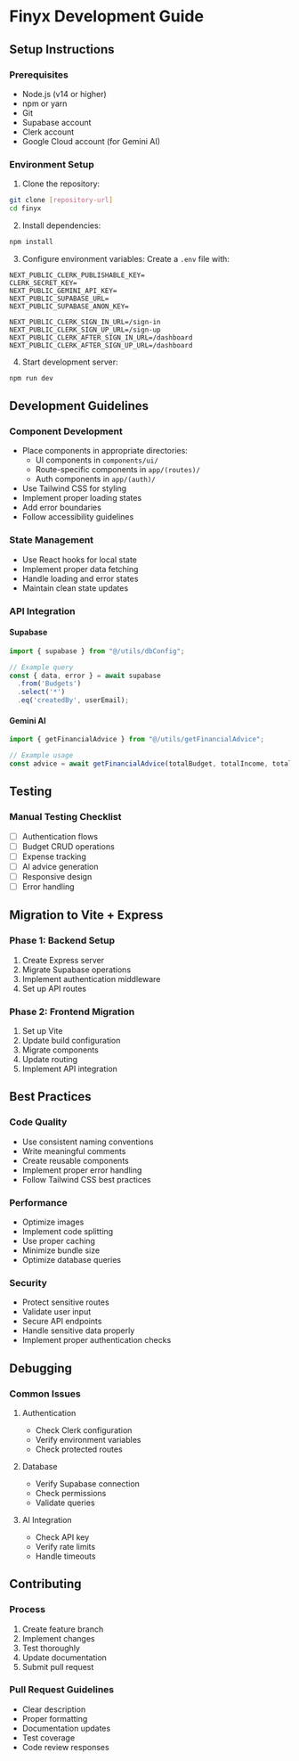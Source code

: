 # Finyx Development Guide

## Setup Instructions

### Prerequisites
- Node.js (v14 or higher)
- npm or yarn
- Git
- Supabase account
- Clerk account
- Google Cloud account (for Gemini AI)

### Environment Setup

1. Clone the repository:
```bash
git clone [repository-url]
cd finyx
```

2. Install dependencies:
```bash
npm install
```

3. Configure environment variables:
Create a `.env` file with:
```env
NEXT_PUBLIC_CLERK_PUBLISHABLE_KEY=
CLERK_SECRET_KEY=
NEXT_PUBLIC_GEMINI_API_KEY=
NEXT_PUBLIC_SUPABASE_URL=
NEXT_PUBLIC_SUPABASE_ANON_KEY=

NEXT_PUBLIC_CLERK_SIGN_IN_URL=/sign-in
NEXT_PUBLIC_CLERK_SIGN_UP_URL=/sign-up
NEXT_PUBLIC_CLERK_AFTER_SIGN_IN_URL=/dashboard
NEXT_PUBLIC_CLERK_AFTER_SIGN_UP_URL=/dashboard
```

4. Start development server:
```bash
npm run dev
```

## Development Guidelines

### Component Development
- Place components in appropriate directories:
  - UI components in `components/ui/`
  - Route-specific components in `app/(routes)/`
  - Auth components in `app/(auth)/`
- Use Tailwind CSS for styling
- Implement proper loading states
- Add error boundaries
- Follow accessibility guidelines

### State Management
- Use React hooks for local state
- Implement proper data fetching
- Handle loading and error states
- Maintain clean state updates

### API Integration

#### Supabase
```javascript
import { supabase } from "@/utils/dbConfig";

// Example query
const { data, error } = await supabase
  .from('Budgets')
  .select('*')
  .eq('createdBy', userEmail);
```

#### Gemini AI
```javascript
import { getFinancialAdvice } from "@/utils/getFinancialAdvice";

// Example usage
const advice = await getFinancialAdvice(totalBudget, totalIncome, totalSpend);
```

## Testing

### Manual Testing Checklist
- [ ] Authentication flows
- [ ] Budget CRUD operations
- [ ] Expense tracking
- [ ] AI advice generation
- [ ] Responsive design
- [ ] Error handling

## Migration to Vite + Express

### Phase 1: Backend Setup
1. Create Express server
2. Migrate Supabase operations
3. Implement authentication middleware
4. Set up API routes

### Phase 2: Frontend Migration
1. Set up Vite
2. Update build configuration
3. Migrate components
4. Update routing
5. Implement API integration

## Best Practices

### Code Quality
- Use consistent naming conventions
- Write meaningful comments
- Create reusable components
- Implement proper error handling
- Follow Tailwind CSS best practices

### Performance
- Optimize images
- Implement code splitting
- Use proper caching
- Minimize bundle size
- Optimize database queries

### Security
- Protect sensitive routes
- Validate user input
- Secure API endpoints
- Handle sensitive data properly
- Implement proper authentication checks

## Debugging

### Common Issues
1. Authentication
   - Check Clerk configuration
   - Verify environment variables
   - Check protected routes

2. Database
   - Verify Supabase connection
   - Check permissions
   - Validate queries

3. AI Integration
   - Check API key
   - Verify rate limits
   - Handle timeouts

## Contributing

### Process
1. Create feature branch
2. Implement changes
3. Test thoroughly
4. Update documentation
5. Submit pull request

### Pull Request Guidelines
- Clear description
- Proper formatting
- Documentation updates
- Test coverage
- Code review responses